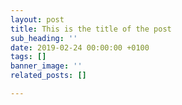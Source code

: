 ```yaml
---
layout: post
title: This is the title of the post
sub_heading: ''
date: 2019-02-24 00:00:00 +0100
tags: []
banner_image: ''
related_posts: []

---
```

